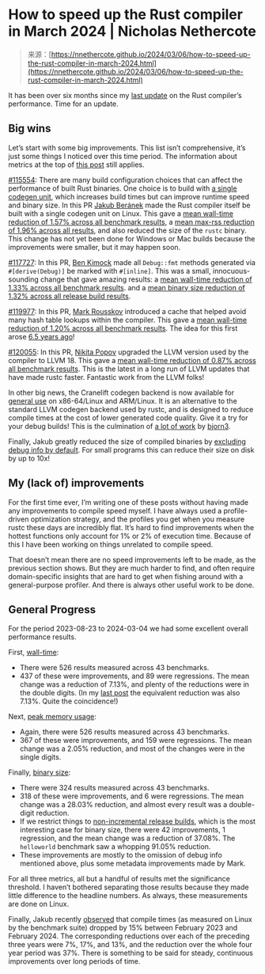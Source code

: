 <!--yml
category: 未分类
date: 2024-05-27 14:37:08
-->

# How to speed up the Rust compiler in March 2024 | Nicholas Nethercote

> 来源：[https://nnethercote.github.io/2024/03/06/how-to-speed-up-the-rust-compiler-in-march-2024.html](https://nnethercote.github.io/2024/03/06/how-to-speed-up-the-rust-compiler-in-march-2024.html)

It has been over six months since my [last update](https://nnethercote.github.io/2023/08/25/how-to-speed-up-the-rust-compiler-in-august-2023.html) on the Rust compiler’s performance. Time for an update.

## Big wins

Let’s start with some big improvements. This list isn’t comprehensive, it’s just some things I noticed over this time period. The information about metrics at the top of [this post](https://nnethercote.github.io/2022/10/27/how-to-speed-up-the-rust-compiler-in-october-2022.html) still applies.

[#115554](https://github.com/rust-lang/rust/pull/115554): There are many build configuration choices that can affect the performance of built Rust binaries. One choice is to build with [a single codegen unit](https://nnethercote.github.io/perf-book/build-configuration.html#codegen-units), which increases build times but can improve runtime speed and binary size. In this PR [Jakub Beránek](https://github.com/Kobzol) made the Rust compiler itself be built with a single codegen unit on Linux. This gave a [mean wall-time reduction of 1.57% across all benchmark results](https://perf.rust-lang.org/compare.html?start=c16823d757b376f90c5f5cbd542ce83235befbc4&end=871407a0341262d2a86703ca43b449d35fa5f236&stat=wall-time&nonRelevant=true), a [mean max-rss reduction of 1.96% across all results](https://perf.rust-lang.org/compare.html?start=c16823d757b376f90c5f5cbd542ce83235befbc4&end=871407a0341262d2a86703ca43b449d35fa5f236&stat=max-rss&nonRelevant=true), and also reduced the size of the `rustc` binary. This change has not yet been done for Windows or Mac builds because the improvements were smaller, but it may happen soon.

[#117727](https://github.com/rust-lang/rust/pull/117727): In this PR, [Ben Kimock](https://github.com/saethlin/) made all `Debug::fmt` methods generated via `#[derive(Debug)]` be marked with `#[inline]`. This was a small, innocuous-sounding change that gave amazing results: a [mean wall-time reduction of 1.33% across all benchmark results](https://perf.rust-lang.org/compare.html?start=eae4135939881ae730342bd336ae6302c3787e27&end=0f44eb32f1123ac93ab404d74c295263ce468343&stat=wall-time&nonRelevant=true). and a [mean binary size reduction of 1.32% across all release build results](https://perf.rust-lang.org/compare.html?start=eae4135939881ae730342bd336ae6302c3787e27&end=0f44eb32f1123ac93ab404d74c295263ce468343&stat=size%3Alinked_artifact&nonRelevant=true&doc=false&debug=false&check=false&incrFull=false&incrUnchanged=false&incrPatched=false).

[#119977](https://github.com/rust-lang/rust/pull/119977): In this PR, [Mark Rousskov](https://github.com/Mark-Simulacrum) introduced a cache that helped avoid many hash table lookups within the compiler. This gave a [mean wall-time reduction of 1.20% across all benchmark results](https://perf.rust-lang.org/compare.html?start=92f2e0aa62113a5f31076a9414daca55722556cf&end=098d4fd74c078b12bfc2e9438a2a04bc18b393bc&stat=wall-time&nonRelevant=true). The idea for this first arose [6.5 years ago](https://github.com/rust-lang/rust/issues/45275)!

[#120055](https://github.com/rust-lang/rust/pull/120055): In this PR, [Nikita Popov](https://github.com/nikic) upgraded the LLVM version used by the compiler to LLVM 18\. This gave a [mean wall-time reduction of 0.87% across all benchmark results](https://perf.rust-lang.org/compare.html?start=bc1b9e0e9a813d27a09708b293dc2d41c472f0d0&end=eaff1af8fdd18ee3eb05167b2836042b7d4315f6&stat=wall-time&nonRelevant=true). This is the latest in a long run of LLVM updates that have made rustc faster. Fantastic work from the LLVM folks!

In other big news, the Cranelift codegen backend is now available for [general use](https://nnethercote.github.io/perf-book/build-configuration.html#cranelift-codegen-back-end) on x86-64/Linux and ARM/Linux. It is an alternative to the standard LLVM codegen backend used by rustc, and is designed to reduce compile times at the cost of lower generated code quality. Give it a try for your debug builds! This is the culmination of [a lot of work](https://bjorn3.github.io/2023/10/31/progress-report-oct-2023.html) by [bjorn3](https://github.com/bjorn3).

Finally, Jakub greatly reduced the size of compiled binaries by [excluding debug info by default](https://kobzol.github.io/rust/cargo/2024/01/23/making-rust-binaries-smaller-by-default.html). For small programs this can reduce their size on disk by up to 10x!

## My (lack of) improvements

For the first time ever, I’m writing one of these posts without having made any improvements to compile speed myself. I have always used a profile-driven optimization strategy, and the profiles you get when you measure rustc these days are incredibly flat. It’s hard to find improvements when the hottest functions only account for 1% or 2% of execution time. Because of this I have been working on things unrelated to compile speed.

That doesn’t mean there are no speed improvements left to be made, as the previous section shows. But they are much harder to find, and often require domain-specific insights that are hard to get when fishing around with a general-purpose profiler. And there is always other useful work to be done.

## General Progress

For the period 2023-08-23 to 2024-03-04 we had some excellent overall performance results.

First, [wall-time](https://perf.rust-lang.org/compare.html?start=97fff1f2ed01f6f7c0c204530b693c74d88c2105&end=50e77f133f8eb1f745e05681163a0143d6c4dd7d&stat=wall-time&nonRelevant=true):

*   There were 526 results measured across 43 benchmarks.
*   437 of these were improvements, and 89 were regressions. The mean change was a reduction of 7.13%, and plenty of the reductions were in the double digits. (In my [last post](https://nnethercote.github.io/2023/08/25/how-to-speed-up-the-rust-compiler-in-august-2023.html) the equivalent reduction was also 7.13%. Quite the coincidence!)

Next, [peak memory usage](https://perf.rust-lang.org/compare.html?start=97fff1f2ed01f6f7c0c204530b693c74d88c2105&end=50e77f133f8eb1f745e05681163a0143d6c4dd7d&stat=max-rss&nonRelevant=true):

*   Again, there were 526 results measured across 43 benchmarks.
*   367 of these were improvements, and 159 were regressions. The mean change was a 2.05% reduction, and most of the changes were in the single digits.

Finally, [binary size](https://perf.rust-lang.org/compare.html?start=97fff1f2ed01f6f7c0c204530b693c74d88c2105&end=50e77f133f8eb1f745e05681163a0143d6c4dd7d&stat=size%3Alinked_artifact&nonRelevant=true):

*   There were 324 results measured across 43 benchmarks.
*   318 of these were improvements, and 6 were regressions. The mean change was a 28.03% reduction, and almost every result was a double-digit reduction.
*   If we restrict things to [non-incremental release builds](https://perf.rust-lang.org/compare.html?start=97fff1f2ed01f6f7c0c204530b693c74d88c2105&end=50e77f133f8eb1f745e05681163a0143d6c4dd7d&stat=size%3Alinked_artifact&nonRelevant=true&incrFull=false&incrUnchanged=false&incrPatched=false&check=false&debug=false&doc=false), which is the most interesting case for binary size, there were 42 improvements, 1 regression, and the mean change was a reduction of 37.08%. The `helloworld` benchmark saw a whopping 91.05% reduction.
*   These improvements are mostly to the omission of debug info mentioned above, plus some metadata improvements made by Mark.

For all three metrics, all but a handful of results met the significance threshold. I haven’t bothered separating those results because they made little difference to the headline numbers. As always, these measurements are done on Linux.

Finally, Jakub recently [observed](https://twitter.com/Beranek1582/status/1760546947352453317) that compile times (as measured on Linux by the benchmark suite) dropped by 15% between February 2023 and February 2024\. The corresponding reductions over each of the preceding three years were 7%, 17%, and 13%, and the reduction over the whole four year period was 37%. There is something to be said for steady, continuous improvements over long periods of time.